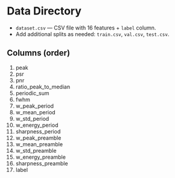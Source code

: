 # Data Directory

- `dataset.csv` — CSV file with 16 features + `label` column.
- Add additional splits as needed: `train.csv`, `val.csv`, `test.csv`.

## Columns (order)

1. peak
2. psr
3. pnr
4. ratio_peak_to_median
5. periodic_sum
6. fwhm
7. w_peak_period
8. w_mean_period
9. w_std_period
10. w_energy_period
11. sharpness_period
12. w_peak_preamble
13. w_mean_preamble
14. w_std_preamble
15. w_energy_preamble
16. sharpness_preamble
17. label
